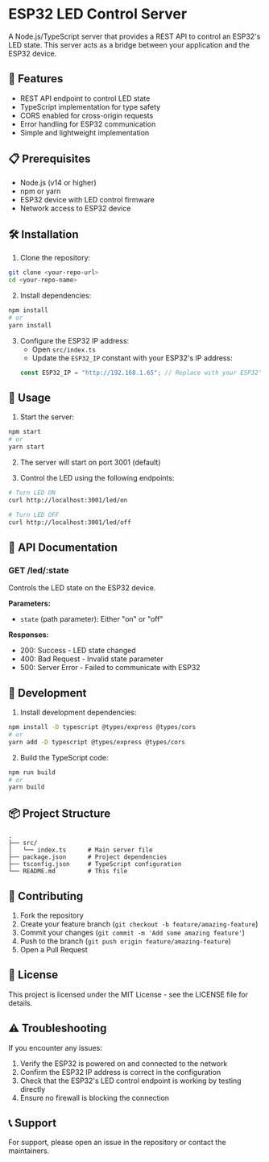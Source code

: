 # ESP32 LED Control Server

A Node.js/TypeScript server that provides a REST API to control an ESP32's LED state. This server acts as a bridge between your application and the ESP32 device.

## 🚀 Features

- REST API endpoint to control LED state
- TypeScript implementation for type safety
- CORS enabled for cross-origin requests
- Error handling for ESP32 communication
- Simple and lightweight implementation

## 📋 Prerequisites

- Node.js (v14 or higher)
- npm or yarn
- ESP32 device with LED control firmware
- Network access to ESP32 device

## 🛠️ Installation

1. Clone the repository:

```bash
git clone <your-repo-url>
cd <your-repo-name>
```

2. Install dependencies:

```bash
npm install
# or
yarn install
```

3. Configure the ESP32 IP address:
   - Open `src/index.ts`
   - Update the `ESP32_IP` constant with your ESP32's IP address:
   ```typescript
   const ESP32_IP = "http://192.168.1.65"; // Replace with your ESP32's IP
   ```

## 🚀 Usage

1. Start the server:

```bash
npm start
# or
yarn start
```

2. The server will start on port 3001 (default)

3. Control the LED using the following endpoints:

```bash
# Turn LED ON
curl http://localhost:3001/led/on

# Turn LED OFF
curl http://localhost:3001/led/off
```

## 📝 API Documentation

### GET /led/:state

Controls the LED state on the ESP32 device.

**Parameters:**

- `state` (path parameter): Either "on" or "off"

**Responses:**

- 200: Success - LED state changed
- 400: Bad Request - Invalid state parameter
- 500: Server Error - Failed to communicate with ESP32

## 🔧 Development

1. Install development dependencies:

```bash
npm install -D typescript @types/express @types/cors
# or
yarn add -D typescript @types/express @types/cors
```

2. Build the TypeScript code:

```bash
npm run build
# or
yarn build
```

## 📦 Project Structure

```
.
├── src/
│   └── index.ts      # Main server file
├── package.json      # Project dependencies
├── tsconfig.json     # TypeScript configuration
└── README.md         # This file
```

## 🤝 Contributing

1. Fork the repository
2. Create your feature branch (`git checkout -b feature/amazing-feature`)
3. Commit your changes (`git commit -m 'Add some amazing feature'`)
4. Push to the branch (`git push origin feature/amazing-feature`)
5. Open a Pull Request

## 📄 License

This project is licensed under the MIT License - see the LICENSE file for details.

## ⚠️ Troubleshooting

If you encounter any issues:

1. Verify the ESP32 is powered on and connected to the network
2. Confirm the ESP32 IP address is correct in the configuration
3. Check that the ESP32's LED control endpoint is working by testing directly
4. Ensure no firewall is blocking the connection

## 📞 Support

For support, please open an issue in the repository or contact the maintainers.

